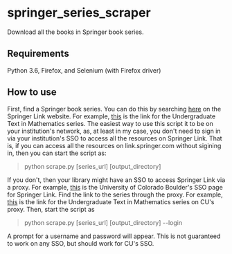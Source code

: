 # springer_series_scraper

Download all the books in Springer book series. 

## Requirements

Python 3.6, Firefox, and Selenium (with Firefox driver)

## How to use

First, find a Springer book series. You can do this by searching 
[here](https://link.springer.com/search?query=&facet-content-type=%22BookSeries%22) on the Springer Link
website. For example, [this](https://link.springer.com/search?facet-series=%22666%22&facet-content-type=%22Book%22)
is the link for the Undergraduate Text in Mathematics series.
The easiest way to use this script it to be on your institution's network, as, at least in my case,
you don't need to sign in via your institution's SSO to access all the resources on Springer Link. That is,
if you can access all the resources on link.springer.com without sigining in, then you can start the script 
as:

> python scrape.py [series_url] [output_directory]

If you don't, then your library might have an SSO to access Springer Link via a proxy. For 
example, [this](https://libguides.colorado.edu/25295783) is the University of Colorado Boulder's SSO page 
for Springer Link. Find the link to the series through the proxy. For example, [this](https://link-springer-com.colorado.idm.oclc.org/search?facet-series=%22666%22&facet-content-type=%22Book%22)
is the link for the Undergraduate Text in Mathematics series on CU's proxy. Then, start the script as 

> python scrape.py [series_url] [output_directory] --login

A prompt for a username and password will appear. This is not guaranteed to work on any SSO, but should 
work for CU's SSO.
